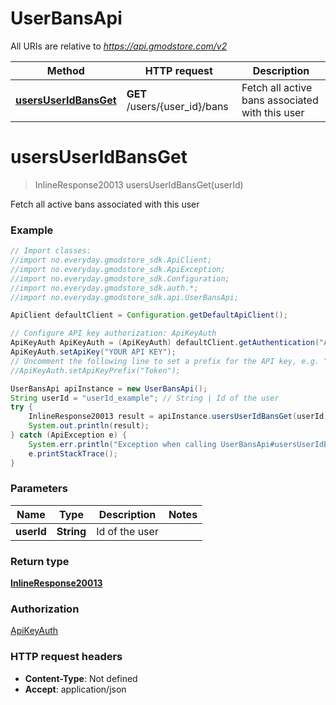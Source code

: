 # UserBansApi

All URIs are relative to *https://api.gmodstore.com/v2*

Method | HTTP request | Description
------------- | ------------- | -------------
[**usersUserIdBansGet**](UserBansApi.md#usersUserIdBansGet) | **GET** /users/{user_id}/bans | Fetch all active bans associated with this user

<a name="usersUserIdBansGet"></a>
# **usersUserIdBansGet**
> InlineResponse20013 usersUserIdBansGet(userId)

Fetch all active bans associated with this user

### Example
```java
// Import classes:
//import no.everyday.gmodstore_sdk.ApiClient;
//import no.everyday.gmodstore_sdk.ApiException;
//import no.everyday.gmodstore_sdk.Configuration;
//import no.everyday.gmodstore_sdk.auth.*;
//import no.everyday.gmodstore_sdk.api.UserBansApi;

ApiClient defaultClient = Configuration.getDefaultApiClient();

// Configure API key authorization: ApiKeyAuth
ApiKeyAuth ApiKeyAuth = (ApiKeyAuth) defaultClient.getAuthentication("ApiKeyAuth");
ApiKeyAuth.setApiKey("YOUR API KEY");
// Uncomment the following line to set a prefix for the API key, e.g. "Token" (defaults to null)
//ApiKeyAuth.setApiKeyPrefix("Token");

UserBansApi apiInstance = new UserBansApi();
String userId = "userId_example"; // String | Id of the user
try {
    InlineResponse20013 result = apiInstance.usersUserIdBansGet(userId);
    System.out.println(result);
} catch (ApiException e) {
    System.err.println("Exception when calling UserBansApi#usersUserIdBansGet");
    e.printStackTrace();
}
```

### Parameters

Name | Type | Description  | Notes
------------- | ------------- | ------------- | -------------
 **userId** | **String**| Id of the user |

### Return type

[**InlineResponse20013**](InlineResponse20013.md)

### Authorization

[ApiKeyAuth](../README.md#ApiKeyAuth)

### HTTP request headers

 - **Content-Type**: Not defined
 - **Accept**: application/json


